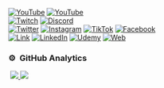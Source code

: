 [![YouTube](https://camo.githubusercontent.com/3068d2067674dd0e2b6bee065e2bdce8498c796298cecc301cecf20d6b0a3ac7/68747470733a2f2f696d672e736869656c64732e696f2f62616467652f596f75547562652d4d6f7572656465765f62795f42726169735f4d6f7572652d4646303030303f7374796c653d666f722d7468652d6261646765266c6f676f3d796f7574756265266c6f676f436f6c6f723d7768697465266c6162656c436f6c6f723d313031303130)](https://youtube.com/@mouredev) [![YouTube](https://camo.githubusercontent.com/b60f6eb11567eb42c0e15b7c0f62a6842a5abbc8d1a488866e4c6eab7367a878/68747470733a2f2f696d672e736869656c64732e696f2f62616467652f596f75547562652d4d6f7572656465765f54562d4646303030303f7374796c653d666f722d7468652d6261646765266c6f676f3d796f7574756265266c6f676f436f6c6f723d7768697465266c6162656c436f6c6f723d313031303130)](https://youtube.com/@mouredevtv)  
[![Twitch](https://camo.githubusercontent.com/da94257a231265d8449bbe224257cdc347c61d19cc56d5a454dd78898a2ab20d/68747470733a2f2f696d672e736869656c64732e696f2f62616467652f5477697463682d6d6f7572656465762d3931343646463f7374796c653d666f722d7468652d6261646765266c6f676f3d747769746368266c6f676f436f6c6f723d7768697465266c6162656c436f6c6f723d313031303130)](https://twitch.tv/mouredev) [![Discord](https://camo.githubusercontent.com/7495ca54e4d909102409168300e469e509b90e4bb6a4ee316e4367b2975482f5/68747470733a2f2f696d672e736869656c64732e696f2f62616467652f446973636f72642d6d6f7572656465762d3538363546323f7374796c653d666f722d7468652d6261646765266c6f676f3d646973636f7264266c6f676f436f6c6f723d7768697465266c6162656c436f6c6f723d313031303130)](https://mouredev.com/discord)  
[![Twitter](https://camo.githubusercontent.com/1e60d06cae6a7c52baf5905a45367e96cda048082c03ebea07ace5a2d91888f9/68747470733a2f2f696d672e736869656c64732e696f2f62616467652f547769747465722d406d6f7572656465762d3144413146323f7374796c653d666f722d7468652d6261646765266c6f676f3d74776974746572266c6f676f436f6c6f723d7768697465266c6162656c436f6c6f723d313031303130)](https://twitter.com/mouredev) [![Instagram](https://camo.githubusercontent.com/c61f36c88a84b875405981c1a488465a7fc093130145abd2268c8396b2895782/68747470733a2f2f696d672e736869656c64732e696f2f62616467652f496e7374616772616d2d406d6f7572656465762d4534343035463f7374796c653d666f722d7468652d6261646765266c6f676f3d696e7374616772616d266c6f676f436f6c6f723d7768697465266c6162656c436f6c6f723d313031303130)](https://instagram.com/mouredev) [![TikTok](https://camo.githubusercontent.com/96ab8a26a9093c1ee57efeeed82c0bf20dcf52adcfb78eafa41574898b1738a9/68747470733a2f2f696d672e736869656c64732e696f2f62616467652f54696b546f6b2d406d6f7572656465762d3639433944303f7374796c653d666f722d7468652d6261646765266c6f676f3d74696b746f6b266c6f676f436f6c6f723d7768697465266c6162656c436f6c6f723d313031303130)](https://tiktok.com/@mouredev) [![Facebook](https://camo.githubusercontent.com/a2c13b95d94912fc1ea310843343977c0fed1e60cc0d1bf74d766acfb5ab626e/68747470733a2f2f696d672e736869656c64732e696f2f62616467652f46616365626f6f6b2d406d6f7572656465762d3138373746323f7374796c653d666f722d7468652d6261646765266c6f676f3d66616365626f6f6b266c6f676f436f6c6f723d7768697465266c6162656c436f6c6f723d313031303130)](https://facebook.com/mouredev)  
[![Link](https://camo.githubusercontent.com/e0b1dd4306d8acc6f052117854e5706f92260b39568151640e125e02ea0bce11/68747470733a2f2f696d672e736869656c64732e696f2f62616467652f4c696e6b732d6d6f7572652e6465762d3339453039423f7374796c653d666f722d7468652d6261646765266c6f676f3d4c696e6b74726565266c6f676f436f6c6f723d7768697465266c6162656c436f6c6f723d313031303130)](https://mouredev.com/) [![LinkedIn](https://camo.githubusercontent.com/c954aa59f44be26beed9a896ed4b2ff3cef324163f2ec5dbab54fc590edee326/68747470733a2f2f696d672e736869656c64732e696f2f62616467652f4c696e6b6564496e2d42726169735f4d6f7572652d3030373742353f7374796c653d666f722d7468652d6261646765266c6f676f3d6c696e6b6564696e266c6f676f436f6c6f723d7768697465266c6162656c436f6c6f723d313031303130)](https://www.linkedin.com/in/braismoure) [![Udemy](https://camo.githubusercontent.com/cdc9c9136ae41a57af28a7b690be7cee23040618b241fc26de6b7a1348582cc3/68747470733a2f2f696d672e736869656c64732e696f2f62616467652f5564656d792d42726169735f4d6f7572652d4543353235323f7374796c653d666f722d7468652d6261646765266c6f676f3d7564656d79266c6f676f436f6c6f723d7768697465266c6162656c436f6c6f723d313031303130)](https://www.udemy.com/course/swift_ios/?referralCode=04756B8423CBE177B930) [![Web](https://camo.githubusercontent.com/8fd3233d6e6c50ffcf34a0f69edc740a7ca96c42198d8bd1573837ab1523553f/68747470733a2f2f696d672e736869656c64732e696f2f62616467652f5765622d4d6f7572654465762e636f6d2d3134613166303f7374796c653d666f722d7468652d6261646765266c6f676f3d6465762e746f266c6f676f436f6c6f723d7768697465266c6162656c436f6c6f723d313031303130)](https://mouredev.com/)

### ⚙️  GitHub Analytics

[](https://github.com/ArisGuimera?utm_source=Aristi.dev&utm_medium=Aristi.dev&utm_campaign=Aristi.dev#%EF%B8%8F-github-analytics)

 [![](https://camo.githubusercontent.com/8e11d9dd6c9e3871a24b1002b78c22515628d2a98ae1ae0d8e6f46abcc48ab3b/68747470733a2f2f6769746875622d726561646d652d73746174732d65696768742d74686574612e76657263656c2e6170702f6170693f757365726e616d653d417269734775696d6572612673686f775f69636f6e733d74727565267468656d653d616c676f6c696126696e636c7564655f616c6c5f636f6d6d6974733d7472756526636f756e745f707269766174653d74727565) ![](https://camo.githubusercontent.com/a1f63aa8ffa43d2cad3ed460de558240c59152c8832c8a7f5f06c7bf549dbf23/68747470733a2f2f6769746875622d726561646d652d73746174732d65696768742d74686574612e76657263656c2e6170702f6170692f746f702d6c616e67732f3f757365726e616d653d417269734775696d657261266c61796f75743d636f6d70616374266c616e67735f636f756e743d38267468656d653d616c676f6c6961)](https://github.com/JoeVieyra)
